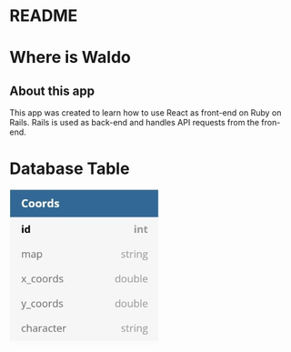 # README

# Where is Waldo

## About this app

This app was created to learn how to use React as front-end on Ruby on Rails. 
Rails is used as back-end and handles API requests from the fron-end.

# Database Table

![Database Table](README_images/uL7pb53uuO.jpg)
